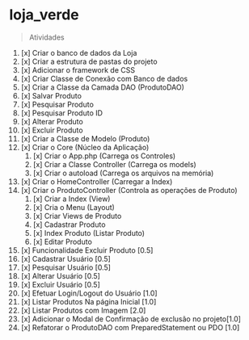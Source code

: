 # loja_verde

> Atividades
1. [x] Criar o banco de dados da Loja
2. [x] Criar a estrutura de pastas do projeto
3. [x] Adicionar o framework de CSS
4. [x] Criar Classe de Conexão com Banco de dados
5. [x] Criar a Classe da Camada DAO (ProdutoDAO)
 1. [x] Salvar Produto
 2. [x] Pesquisar Produto
 3. [x] Pesquisar Produto ID
 4. [x] Alterar Produto
 5. [x] Excluir Produto
6. [x] Criar a Classe de Modelo (Produto)
7. [x] Criar o Core (Núcleo da Aplicação)
   1. [x] Criar o App.php (Carrega os Controles)
   2. [x] Criar a Classe Controller (Carrega os models)
   3. [x] Criar o autoload (Carrega os arquivos na memória)
8. [x] Criar o HomeController (Carregar a Index)
9. [x] Criar o ProdutoController (Controla as operações de Produto)
   1. [x] Criar a Index (View)
   2. [x] Cria o Menu (Layout)
   3. [x] Criar Views de Produto
   4. [x] Cadastrar Produto
   5. [x] Index Produto (Listar Produto)
   6. [x] Editar Produto
10. [x] Funcionalidade Excluir Produto [0.5]
11. [x] Cadastrar Usuário [0.5]
12. [x] Pesquisar Usuário [0.5]
13. [x] Alterar Usuário [0.5]
14. [x] Excluir Usuário [0.5]
15. [x] Efetuar Login/Logout do Usuário [1.0]
16. [x] Listar Produtos Na página Inicial [1.0]
17. [x] Listar Produtos com Imagem [2.0]
18. [x] Adicionar o Modal de Confirmação de exclusão no projeto[1.0]
19. [x] Refatorar o ProdutoDAO com PreparedStatement ou PDO [1.0]